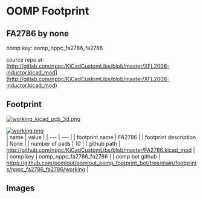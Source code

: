 # OOMP Footprint  
## FA2786  by none  
  
oomp key: oomp_nppc_fa2786_fa2786  
  
source repo at: [http://gitlab.com/nppc/KiCadCustomLibs/blob/master/XFL2006-inductor.kicad_mod](http://gitlab.com/nppc/KiCadCustomLibs/blob/master/XFL2006-inductor.kicad_mod)  
## Footprint  
  
[![working_kicad_pcb_3d.png](working_kicad_pcb_3d_600.png)](working_kicad_pcb_3d.png)  
  
[![working.png](working_600.png)](working.png)  
| name | value | 
| --- | --- | 
| footprint name | FA2786 | 
| footprint description | None | 
| number of pads | 10 | 
| github path | http://github.com/nppc/KiCadCustomLibs/blob/master/FA2786.kicad_mod | 
| oomp key | oomp_nppc_fa2786_fa2786 | 
| oomp bot github | https://github.com/oomlout/oomlout_oomp_footprint_bot/tree/main/footprints/nppc_fa2786_fa2786/working | 
## Images  
